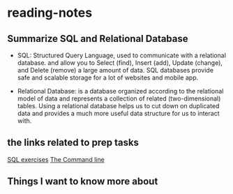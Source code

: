 # reading-notes

## Summarize SQL and Relational Database

- SQL: Structured Query Language, used to communicate with a relational database.
and allow you to Select (find), Insert (add), Update (change), and Delete (remove) a large amount of data.
SQL databases provide safe and scalable storage for a lot of websites and mobile app.

- Relational Database: is a database organized according to the relational model of data and represents a collection of related (two-dimensional) tables.
 Using a relational database helps us to cut down on duplicated data and provides a much more useful data structure for us to interact with.

## the links related to prep tasks

[SQL exercises](./sql.md)
[The Command line](./command-line.md)

## Things I want to know more about
